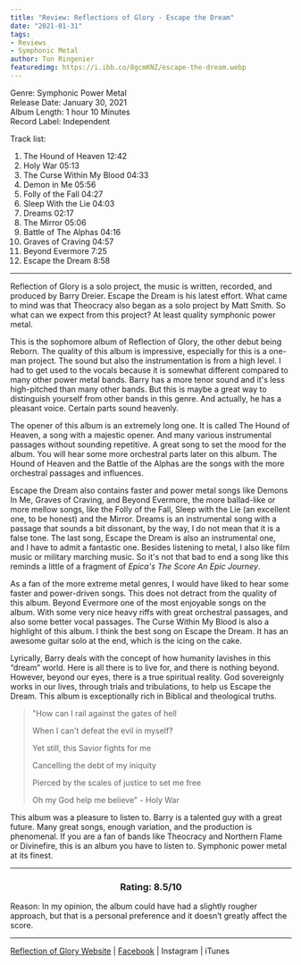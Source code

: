 ```yaml
---
title: "Review: Reflections of Glory - Escape the Dream"
date: "2021-01-31"
tags:
- Reviews
- Symphonic Metal
author: Ton Ringenier    
featuredimg: https://i.ibb.co/8gcmKNZ/escape-the-dream.webp
---
```


Genre: Symphonic Power Metal<br>
Release Date: January 30, 2021<br>
Album Length: 1 hour 10 Minutes<br>
Record Label: Independent<br>

Track list:

1. The Hound of Heaven 12:42
2. Holy War 05:13
3. The Curse Within My Blood 04:33
4. Demon in Me 05:56
5. Folly of the Fall 04:27
6. Sleep With the Lie 04:03
7. Dreams 02:17
8. The Mirror 05:06
9.  Battle of The Alphas 04:16
10. Graves of Craving 04:57
11. Beyond Evermore 7:25
12. Escape the Dream 8:58

<hr>
Reflection of Glory is a solo project, the music is written, recorded, and produced by Barry Dreier. Escape the Dream is his latest effort. What came to mind was that Theocracy also began as a solo project by Matt Smith. So what can we expect from this project? At least quality symphonic power metal.

This is the sophomore album of Reflection of Glory, the other debut being Reborn. The quality of this album is impressive, especially for this is a one-man project. The sound but also the instrumentation is from a high level. I had to get used to the vocals because it is somewhat different compared to many other power metal bands. Barry has a more tenor sound and it's less high-pitched than many other bands. But this is maybe a great way to distinguish yourself from other bands in this genre. And actually, he has a pleasant voice. Certain parts sound heavenly.

The opener of this album is an extremely long one. It is called The Hound of Heaven, a song with a majestic opener. And many various instrumental passages without sounding repetitive. A great song to set the mood for the album. You will hear some more orchestral parts later on this album. The Hound of Heaven and the Battle of the Alphas are the songs with the more orchestral passages and influences.

Escape the Dream also contains faster and power metal songs like Demons In Me, Graves of Craving, and Beyond Evermore, the more ballad-like or more mellow songs, like the Folly of the Fall, Sleep with the Lie (an excellent one, to be honest) and the Mirror. Dreams is an instrumental song with a passage that sounds a bit dissonant, by the way, I do not mean that it is a false tone. The last song, Escape the Dream is also an instrumental one, and I have to admit a fantastic one. Besides listening to metal, I also like film music or military marching music. So it's not that bad to end a song like this reminds a little of a fragment of *Epica's The Score An Epic Journey*.

As a fan of the more extreme metal genres, I would have liked to hear some faster and power-driven songs. This does not detract from the quality of this album. Beyond Evermore one of the most enjoyable songs on the album. With some very nice heavy riffs with great orchestral passages, and also some better vocal passages. The Curse Within My Blood is also a highlight of this album. I think the best song on Escape the Dream. It has an awesome guitar solo at the end, which is the icing on the cake. 

 Lyrically, Barry deals with the concept of how humanity lavishes in this “dream” world. Here is all there is to live for, and there is nothing beyond. However, beyond our eyes, there is a true spiritual reality. God sovereignly works in our lives, through trials and tribulations, to help us Escape the Dream. This album is exceptionally rich in Biblical and theological truths.

> "How can I rail against the gates of hell 
>
> When I can't defeat the evil in myself?
>
> Yet still, this Savior fights for me 
>
> Cancelling the debt of my iniquity 
>
> Pierced by the scales of justice to set me free 
>
> Oh my God help me believe" - Holy War

﻿This album was a pleasure to listen to. Barry is a talented guy with a great future. Many great songs, enough variation, and the production is phenomenal. If you are a fan of bands like Theocracy and Northern Flame or Divinefire, this is an album you have to listen to. Symphonic power metal at its finest.

<hr>

<h3 style="text-align: center">Rating: 8.5/10</h3>

Reason: In my opinion, the album could have had a slightly rougher approach, but that is a personal preference and it doesn’t greatly affect the score.

 <hr>

[Reflection of Glory Website]() | [Facebook]() | Instagram | iTunes







 





 





 



 